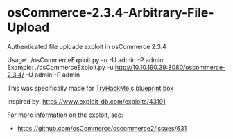 # osCommerce-2.3.4-Arbitrary-File-Upload
Authenticated file uploade exploit in osCommerce 2.3.4

Usage: ./osCommerceExploit.py -u <url> -U admin -P admin  
Example: ./osCommerceExploit.py -u http://10.10.190.39:8080/oscommerce-2.3.4/ -U admin -P admin  
  
This was specifically made for [TryHackMe's blueprint box](https://tryhackme.com/room/blueprint)  

Inspired by: https://www.exploit-db.com/exploits/43191  
  
For more information on the exploit, see:  
* https://github.com/osCommerce/oscommerce2/issues/631
 

